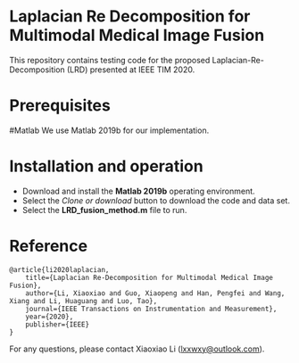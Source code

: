 # Laplacian Re Decomposition for Multimodal Medical Image Fusion
This repository contains testing code for the proposed Laplacian-Re-Decomposition (LRD) presented at IEEE TIM 2020.


# Prerequisites
#Matlab
We use Matlab 2019b for our implementation.

# Installation and operation

* Download and install the **Matlab 2019b** operating environment.
* Select the *Clone or download* button to download the code and data set.
* Select the **LRD_fusion_method.m** file to run.

# Reference

    @article{li2020laplacian,
        title={Laplacian Re-Decomposition for Multimodal Medical Image Fusion},
        author={Li, Xiaoxiao and Guo, Xiaopeng and Han, Pengfei and Wang, Xiang and Li, Huaguang and Luo, Tao},
        journal={IEEE Transactions on Instrumentation and Measurement},
        year={2020},
        publisher={IEEE}
    }
    
    
    
    
For any questions, please contact Xiaoxiao Li (lxxwxy@outlook.com).


